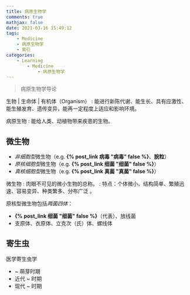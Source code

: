 ```yaml
---
title: 病原生物学
comments: true
mathjax: false
date: 2021-03-16 15:49:12
tags:
    - Medicine
    - 病原生物学
    - 索引
categories:
    - Learning
        - Medicine
            - 病原生物学
---
```


> 病原生物学导论

生物 | 生命体 | 有机体（Organism）
: 能进行新陈代谢、能生长、具有应激性、能生殖发育、遗传变异，能再一定程度上适应和影响环境。

病原生物
: 能给人类、动植物带来疾患的生物。

<!-- more -->

## 微生物

- *非细胞型*微生物（e.g. **{% post_link 病毒 "病毒" false %}**、**脘粒**）
- *原核细胞型*微生物（e.g. **{% post_link 细菌 "细菌" false %}**）
- *真核细胞型*微生物（e.g. **{% post_link 真菌 "真菌" false %}**）

微生物
: 肉眼不可见的微小生物的总称。
: 特点：个体微小、结构简单、繁殖迅速、容易变异、种类繁多、分布广泛 。

原核型微生物包括*两菌四体*：
- **{% post_link 细菌 "细菌" false %}**（代表）、放线菌
- 支原体、衣原体、立克次（氏）体、螺线体

## 寄生虫

医学寄生虫学
- ~ 萌芽时期
- 近代 ~ 时期
- 现代 ~ 时期

